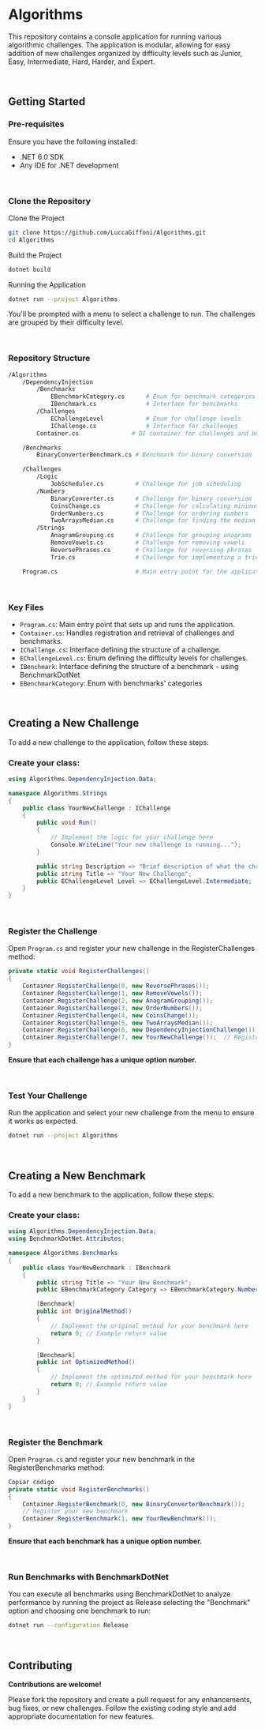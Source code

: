 # Algorithms
This repository contains a console application for running various algorithmic challenges. The application is modular, allowing for easy addition of new challenges organized by difficulty levels such as Junior, Easy, Intermediate, Hard, Harder, and Expert.

&nbsp;
## Getting Started
### Pre-requisites
Ensure you have the following installed:

- .NET 6.0 SDK
- Any IDE for .NET development

&nbsp;
### Clone the Repository
Clone the Project
```bash
git clone https://github.com/LuccaGiffoni/Algorithms.git
cd Algorithms
```

Build the Project
```bash
dotnet build
```

Running the Application

``` bash
dotnet run --project Algorithms
```

You'll be prompted with a menu to select a challenge to run. The challenges are grouped by their difficulty level.

&nbsp;
### Repository Structure
```bash
/Algorithms
    /DependencyInjection
        /Benchmarks
            EBenchmarkCategory.cs      # Enum for benchmark categories
            IBenchmark.cs              # Interface for benchmarks
        /Challenges
            EChallengeLevel            # Enum for challenge levels
            IChallenge.cs              # Interface for challenges
        Container.cs               # DI container for challenges and benchmarks

    /Benchmarks
        BinaryConverterBenchmark.cs # Benchmark for binary conversion

    /Challenges
        /Logic
            JobScheduler.cs         # Challenge for job scheduling
        /Numbers
            BinaryConverter.cs      # Challenge for binary conversion
            CoinsChange.cs          # Challenge for calculating minimum coins for change
            OrderNumbers.cs         # Challenge for ordering numbers
            TwoArraysMedian.cs      # Challenge for finding the median of two arrays
        /Strings
            AnagramGrouping.cs      # Challenge for grouping anagrams
            RemoveVowels.cs         # Challenge for removing vowels
            ReversePhrases.cs       # Challenge for reversing phrases
            Trie.cs                 # Challenge for implementing a trie

    Program.cs                      # Main entry point for the application

```

&nbsp;
### Key Files
- `Program.cs`: Main entry point that sets up and runs the application.
- `Container.cs`: Handles registration and retrieval of challenges and benchmarks.
- `IChallenge.cs`: Interface defining the structure of a challenge.
- `EChallengeLevel.cs`: Enum defining the difficulty levels for challenges.
- `IBenchmark`: Interface defining the structure of a benchmark - using BenchmarkDotNet
- `EBenchmarkCategory`: Enum with benchmarks' categories

&nbsp;
## Creating a New Challenge
To add a new challenge to the application, follow these steps:

### Create your class:
```csharp
using Algorithms.DependencyInjection.Data;

namespace Algorithms.Strings
{
    public class YourNewChallenge : IChallenge
    {
        public void Run()
        {
            // Implement the logic for your challenge here
            Console.WriteLine("Your new challenge is running...");
        }

        public string Description => "Brief description of what the challenge does.";
        public string Title => "Your New Challenge";
        public EChallengeLevel Level => EChallengeLevel.Intermediate;  // Set appropriate level
    }
}
```

&nbsp;
### Register the Challenge
Open `Program.cs` and register your new challenge in the RegisterChallenges method:

``` csharp
private static void RegisterChallenges()
{
    Container.RegisterChallenge(0, new ReversePhrases());
    Container.RegisterChallenge(1, new RemoveVowels());
    Container.RegisterChallenge(2, new AnagramGrouping());
    Container.RegisterChallenge(3, new OrderNumbers());
    Container.RegisterChallenge(4, new CoinsChange());
    Container.RegisterChallenge(5, new TwoArraysMedian());
    Container.RegisterChallenge(6, new DependencyInjectionChallenge());
    Container.RegisterChallenge(7, new YourNewChallenge());  // Register your new challenge
}
```
**Ensure that each challenge has a unique option number.**

&nbsp;
### Test Your Challenge
Run the application and select your new challenge from the menu to ensure it works as expected.

``` bash
dotnet run --project Algorithms
```

&nbsp;
## Creating a New Benchmark
To add a new benchmark to the application, follow these steps:

### Create your class:

``` csharp
using Algorithms.DependencyInjection.Data;
using BenchmarkDotNet.Attributes;

namespace Algorithms.Benchmarks
{
    public class YourNewBenchmark : IBenchmark
    {
        public string Title => "Your New Benchmark";
        public EBenchmarkCategory Category => EBenchmarkCategory.Numbers;

        [Benchmark]
        public int OriginalMethod()
        {
            // Implement the original method for your benchmark here
            return 0; // Example return value
        }

        [Benchmark]
        public int OptimizedMethod()
        {
            // Implement the optimized method for your benchmark here
            return 0; // Example return value
        }
    }
}
```

&nbsp;
### Register the Benchmark
Open `Program.cs` and register your new benchmark in the RegisterBenchmarks method:

``` csharp
Copiar código
private static void RegisterBenchmarks()
{
    Container.RegisterBenchmark(0, new BinaryConverterBenchmark());
    // Register your new benchmark
    Container.RegisterBenchmark(1, new YourNewBenchmark());
}
```
**Ensure that each benchmark has a unique option number.**

&nbsp;
### Run Benchmarks with BenchmarkDotNet
You can execute all benchmarks using BenchmarkDotNet to analyze performance by running the project as Release selecting the "Benchmark" option and choosing one benchmark to run:

``` bash
dotnet run --configuration Release
```

&nbsp;
## Contributing
**Contributions are welcome!**
&nbsp;

Please fork the repository and create a pull request for any enhancements, bug fixes, or new challenges. Follow the existing coding style and add appropriate documentation for new features.
